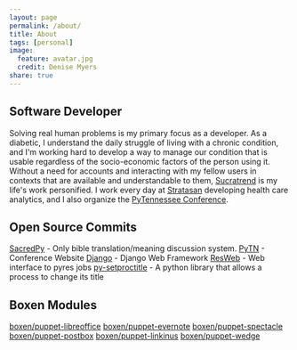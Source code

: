 ```yaml
---
layout: page
permalink: /about/
title: About
tags: [personal]
image:
  feature: avatar.jpg
  credit: Denise Myers
share: true
---
```


## Software Developer
Solving real human problems is my primary focus as a developer.  As a diabetic,
I understand the daily struggle of living with a chronic condition, and I'm
working hard to develop a way to manage our condition that is usable regardless
of the socio-economic factors of the person using it.  Without a need for
accounts and interacting with my fellow users in contexts that are available and
understandable to them, [Sucratrend](http://www.sucratrend.com) is my life's work
personified. I work every day at [Stratasan](http://www.stratasan.com) developing health care analytics, and
I also organize the [PyTennessee Conference](http://www.pytennessee.org).

## Open Source Commits
[SacredPy](https://github.com/reibwo/SacredPy) - Only bible translation/meaning
discussion system.
[PyTN](https://github.com/pytn/pytn) - Conference Website
[Django](https://github.com/django/django) - Django Web Framework
[ResWeb](https://github.com/Pyres/resweb) - Web interface to pyres jobs
[py-setproctitle](https://github.com/dvarrazzo/py-setproctitle) - A python library that
allows a process to change its title

## Boxen Modules
[boxen/puppet-libreoffice](https://github.com/boxen/puppet-libreoffice)
[boxen/puppet-evernote](https://github.com/boxen/puppet-evernote)
[boxen/puppet-spectacle](https://github.com/boxen/puppet-spectacle)
[boxen/puppet-postbox](https://github.com/boxen/puppet-postbox)
[boxen/puppet-linkinus](https://github.com/boxen/puppet-linkinus)
[boxen/puppet-wedge](https://github.com/boxen/puppet-wedge)
